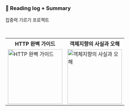 ### 📖 Reading log + Summary

집중력 기르기 프로젝트

<br>

<table>
  <tr>
    <th>HTTP 완벽 가이드</th>
    <th>객체지향의 사실과 오해</th>
  </tr>
  <tr>
      <td>
        <img src="https://contents.kyobobook.co.kr/sih/fit-in/458x0/pdt/9788966261208.jpg" alt="HTTP 완벽 가이드" style="width:170px;">
      </td>
    <td>
      <img src="https://contents.kyobobook.co.kr/sih/fit-in/458x0/pdt/9788998139766.jpg" alt="객체지향의 사실과 오해" style="width:170px;">
    </td>
  </tr>
<!--   <tr>
    <td>desc</td>
    <td>desc</td>
  </tr> -->
</table>
